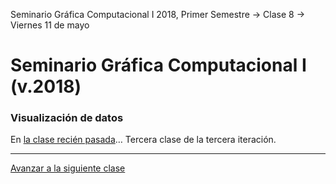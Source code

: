 Seminario Gráfica Computacional I 2018, Primer Semestre → Clase 8 → Viernes 11 de mayo

# Seminario Gráfica Computacional I (v.2018)

### Visualización de datos

En [la clase recién pasada](https://github.com/profesorfaco/dgp502_7/)… Tercera clase de la tercera iteración.

- - - - 

[Avanzar a la siguiente clase](https://github.com/profesorfaco/dgp502_9/)
